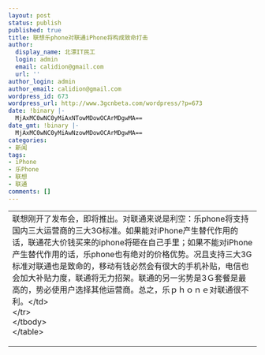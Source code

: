 ```yaml
---
layout: post
status: publish
published: true
title: 联想乐phone对联通iPhone将构成致命打击
author:
  display_name: 北漂IT民工
  login: admin
  email: calidion@gmail.com
  url: ''
author_login: admin
author_email: calidion@gmail.com
wordpress_id: 673
wordpress_url: http://www.3gcnbeta.com/wordpress/?p=673
date: !binary |-
  MjAxMC0wNC0yMiAxNTowMDowOCArMDgwMA==
date_gmt: !binary |-
  MjAxMC0wNC0yMiAwNzowMDowOCArMDgwMA==
categories:
- 新闻
tags:
- iPhone
- 乐Phone
- 联想
- 联通
comments: []
---
```

<table cellspacing="0" cellpadding="0">
<tbody>
<tr>
<td id="postmessage_1366738">联想刚开了发布会，即将推出。对联通来说是利空：乐phone将支持国内三大运营商的三大3G标准。如果能对iPhone产生替代作用的话，联通花大价钱买来的iphone将砸在自己手里；如果不能对iPhone产生替代作用的话，乐phone也有绝对的价格优势。况且支持三大3G标准对联通也是致命的，移动有钱必然会有很大的手机补贴，电信也会加大补贴力度，联通将无力招架。联通的另一劣势是3Ｇ套餐是最高的，势必使用户选择其他运营商。总之，乐ｐｈｏｎｅ对联通很不利。<&#47;td><br />
<&#47;tr><br />
<&#47;tbody><br />
<&#47;table></p>
